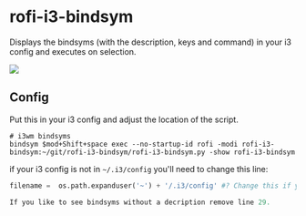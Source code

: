 # rofi-i3-bindsym

Displays the bindsyms (with the description, keys and command) in your i3 config and executes on selection.

![](https://i.imgur.com/xKIPLeV.gif)

## Config

Put this in your i3 config and adjust the location of the script.
```
# i3wm bindsyms
bindsym $mod+Shift+space exec --no-startup-id rofi -modi rofi-i3-bindsym:~/git/rofi-i3-bindsym/rofi-i3-bindsym.py -show rofi-i3-bindsym
```
if your i3 config is not in `~/.i3/config` you'll need to change this line:
```python
filename =  os.path.expanduser('~') + '/.i3/config' #? Change this if you have your config file located somewhere else.

If you like to see bindsyms without a decription remove line 29.
```
